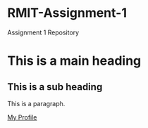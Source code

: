 # RMIT-Assignment-1
Assignment 1 Repository

<html>

<title> My First WebSite  </title>

<body>

<h1> This is a main heading </h1>

<h2> This is a sub heading </h2>



<p> This is a paragraph. </p>

<a href = "myprofile.html"> My Profile </a>



</body>

